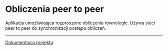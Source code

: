 # Obliczenia peer to peer

Aplikacja umożliwiająca rozproszone obliczenia równoległe. Używa sieci peer to peer do synchronizacji postępu obliczeń. 

---

[Dokumentacja projektu](https://marszub.github.io/calculation-p2p/)